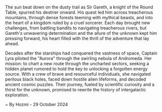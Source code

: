 
The sun beat down on the dusty trail as Sir Gareth, a knight of the Round Table, spurred his destrier onward. His quest led him across treacherous mountains, through dense forests teeming with mythical beasts, and into the heart of a kingdom ruled by a cruel sorcerer. Each day brought new challenges, from battling bandits to navigating treacherous rivers, but Gareth's unwavering determination and the allure of the unknown kept him pressing forward, his heart filled with the thrill of the adventure that lay ahead.

Decades after the starships had conquered the vastness of space, Captain Lyra piloted the "Aurora" through the swirling nebula of Andromeda. Her mission: to chart a new route through the uncharted sectors, seeking a hidden planet rumored to hold the key to unlocking a forgotten energy source. With a crew of brave and resourceful individuals, she navigated perilous black holes, faced down hostile alien lifeforms, and decoded ancient cosmic puzzles. Their journey, fueled by scientific curiosity and a thirst for the unknown, promised to rewrite the history of intergalactic exploration. 

~ By Hozmi - 29 October 2024
